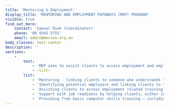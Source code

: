 ```yaml
---
title: 'Mentoring & Employment'
display_title: 'MENTORING AND EMPLOYMENT PATHWAYS (MEP) PROGRAM'
visible: true
find_out_more:
    contact: 'Samuel Riek (Coordinator)'
    phone: '08 9345 5755'
    email: admin@mmrcwa.org.au
body_classes: text-center
description: ''
sections:
    -
        text:
            - 'MEP aims to assist clients to access employment and employment programs aimed at preparing clients for the Australian labour market. Clients must be SSA eligible, meaning they have a humanitarian background, have permanent residence status, and have been in Australia less than 5 years. The program uses a range of strategies to support clients including:'
            - ~list~
        list:
            - 'Mentoring - linking clients to someone who understands the Australian labour market and workplace and can provide direct advice and support.'
            - 'Identifying potential employers and linking clients to them.'
            - 'Assisting clients to access employment related training.'
            - 'Support with job readiness by helping clients, either individually or through workshops, to prepare resumes; write cover letters; understand selection criteria and how to respond; learn about Australian workplace culture; job search techniques; and enhancing interview performance.'
            - 'Providing free basic computer skills training – including how to look for jobs on line.'
---
```


